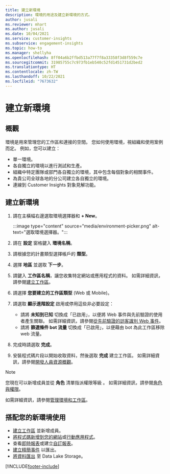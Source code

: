 ```yaml
---
title: 建立新環境
description: 環境的用途及建立新環境的方式。
author: jusali
ms.reviewer: mhart
ms.author: jusali
ms.date: 10/04/2021
ms.service: customer-insights
ms.subservice: engagement-insights
ms.topic: how-to
ms.manager: shellyha
ms.openlocfilehash: 8ff04a6b2ffbd513a77f7f8a33358f3d8f559c7e
ms.sourcegitcommit: 31985755c7c973fb1eb540c52fd1451731d2bed2
ms.translationtype: HT
ms.contentlocale: zh-TW
ms.lasthandoff: 10/22/2021
ms.locfileid: "7673632"
---
```

# <a name="create-a-new-environment"></a>建立新環境 

## <a name="overview"></a>概觀

環境是用來管理您的工作區和連接的空間。 您如何使用環境，視組織和使用案例而定。 例如，您可以建立：

- 單一環境。
- 各自獨立的環境以進行測試和生產。
- 組織中特定團隊或部門各自獨立的環境，其中包含每個對象的相關事件。
- 為貴公司全球各地的分公司建立各自獨立的環境。
- 連線到 Customer Insights 對象見解功能。

## <a name="create-a-new-environment"></a>建立新環境

1. 請在主橫幅右邊選取環境選擇器和 **+ New**。

   :::image type="content" source="media/environment-picker.png" alt-text="選取環境選擇器。":::

1. 請在 **設定** 窗格鍵入 **環境名稱**。

1. 請根據您的計畫類型選擇帳戶的 **類型**。

1. 選擇 **地區** 並選取 **下一步**。 

1. 請鍵入 **工作區名稱**，讓您收集特定網站或應用程式的資料。 如需詳細資訊，請參閱[建立工作區](create-workspace.md)。

1. 請選擇 **您要建立的工作區類型** (Web 或 Mobile)。 

1. 請選取 **顯示進階設定** 啟用或停用這些非必要設定：

   - 請將 **未知到已知** 切換成「已啟用」，以便將 Web 事件與先前驗證的使用者產生關聯。 如需詳細資訊，請參閱[從先前驗證的訪客識別 Web 事件](unknown-to-known.md)。
   - 請將 **篩選條件 bot 流量** 切換成「已啟用」，以便藉由 bot 為此工作區移除 web 流量。 

1. 完成時請選取 **完成**。 

1. 安裝程式碼片段以開始收取資料，然後選取 **完成** 建立工作區。 如需詳細資訊，請參閱[開發人員資源概觀](developer-resources.md)。

> [!NOTE]
> 您現在可以新增成員並從 **角色** 清單指派權限等級 。 如需詳細資訊，請參閱[角色與權限](user-roles.md)。 

如需詳細資訊，請參閱[管理環境和工作區](manage-environments-workspaces.md)。

## <a name="work-with-your-new-environment"></a>搭配您的新環境使用

- [建立工作區](../engagement-insights/create-workspace.md) 並新增成員。
- [將程式碼新增到您的網站](../engagement-insights/instrument-website.md)或[行動應用程式](../engagement-insights/developer-resources.md#capture-events-from-mobile-apps)。
- 查看[即時報表](../engagement-insights/view-reports.md)或建立[自訂報表](../engagement-insights/custom-reports.md)。
- [建立精簡事件](../engagement-insights/refined-events.md) 以匯出。
- [將資料匯出](../engagement-insights/export-events.md) 至 Data Lake Storage。

[!INCLUDE[footer-include](../includes/footer-banner.md)]
